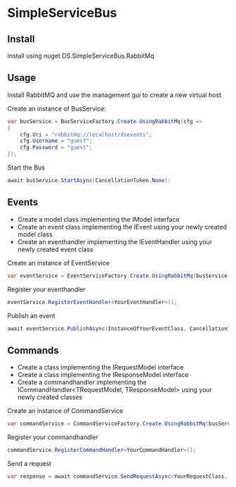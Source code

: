 # SimpleServiceBus

## Install
Install using nuget DS.SimpleServiceBus.RabbitMq

## Usage
Install RabbitMQ and use the management gui to create a new virtual host

Create an instance of BusService:
```C#
var busService = BusServiceFactory.Create.UsingRabbitMq(cfg =>
{
    cfg.Uri = "rabbitmq://localhost/dsevents";
    cfg.Username = "guest";
    cfg.Password = "guest";
});
```

Start the Bus
```C#
await busService.StartAsync(CancellationToken.None);
```

## Events
- Create a model class implementing the IModel interface
- Create an event class implementing the IEvent<TModel> using your newly created model class
- Create an eventhandler implementing the IEventHandler<TEvent> using your newly created event class

Create an instance of EventService
```C#
var eventService = EventServiceFactory.Create.UsingRabbitMq(busService, cfg => cfg.EventQueueName = "thiseventserviceuniquequeuename");
```

Register your eventhandler
```C#
eventService.RegisterEventHandler<YourEventHandler>();
```

Publish an event
```C#
await eventService.PublishAsync(InstanceOfYourEventClass, CancellationToken.None);
```

## Commands
- Create a class implementing the IRequestModel interface
- Create a class implementing the IResponseModel interface
- Create a commandhandler implementing the ICommandHandler<TRequestModel, TResponseModel> using your newly created classes

Create an instance of CommandService
```C#
var commandService = CommandServiceFactory.Create.UsingRabbitMq(busService, cfg => cfg.CommandQueueName = "thiscommandserviceuniquequeuename");
```

Register your commandhandler
```C#
commandService.RegisterCommandHandler<YourCommandHandler>();
```

Send a request
```C#
var response = await commandService.SendRequestAsync<YourRequestClass, YourResponseClass>(instanceOfRequestClass, CancellationToken.None);
```